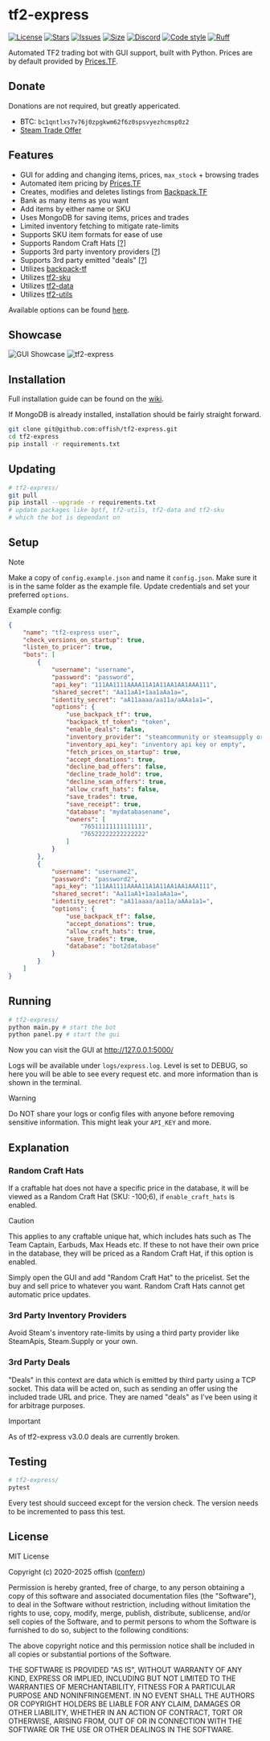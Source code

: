 # tf2-express
[![License](https://img.shields.io/github/license/offish/tf2-express.svg)](https://github.com/offish/tf2-express/blob/master/LICENSE)
[![Stars](https://img.shields.io/github/stars/offish/tf2-express.svg)](https://github.com/offish/tf2-express/stargazers)
[![Issues](https://img.shields.io/github/issues/offish/tf2-express.svg)](https://github.com/offish/tf2-express/issues)
[![Size](https://img.shields.io/github/repo-size/offish/tf2-express.svg)](https://github.com/offish/tf2-express)
[![Discord](https://img.shields.io/discord/467040686982692865?color=7289da&label=Discord&logo=discord)](https://discord.gg/t8nHSvA)
[![Code style](https://img.shields.io/badge/code%20style-black-000000.svg)](https://github.com/psf/black)
[![Ruff](https://img.shields.io/endpoint?url=https://raw.githubusercontent.com/astral-sh/ruff/main/assets/badge/v2.json)](https://github.com/astral-sh/ruff)

Automated TF2 trading bot with GUI support, built with Python. Prices are by default provided by [Prices.TF](https://prices.tf).

## Donate
Donations are not required, but greatly appericated.
- BTC: `bc1qntlxs7v76j0zpgkwm62f6z0spsvyezhcmsp0z2`
- [Steam Trade Offer](https://steamcommunity.com/tradeoffer/new/?partner=293059984&token=0-l_idZR)

## Features
* GUI for adding and changing items, prices, `max_stock` + browsing trades
* Automated item pricing by [Prices.TF](https://prices.tf)
* Creates, modifies and deletes listings from [Backpack.TF](https://backpack.tf)
* Bank as many items as you want
* Add items by either name or SKU
* Uses MongoDB for saving items, prices and trades
* Limited inventory fetching to mitigate rate-limits
* Supports SKU item formats for ease of use
* Supports Random Craft Hats [[?]](#random-craft-hats)
* Supports 3rd party inventory providers [[?]](#3rd-party-inventory-providers)
* Supports 3rd party emitted "deals" [[?]](#3rd-party-deals)
* Utilizes [backpack-tf](https://github.com/offish/backpack-tf)
* Utilizes [tf2-sku](https://github.com/offish/tf2-sku)
* Utilizes [tf2-data](https://github.com/offish/tf2-data)
* Utilizes [tf2-utils](https://github.com/offish/tf2-utils)

Available options can be found [here](express/options.py).

## Showcase
![GUI Showcase](https://github.com/offish/tf2-express/assets/30203217/3093be18-412d-4852-a9a1-270f2e16f194)
![tf2-express](https://github.com/offish/tf2-express/assets/30203217/c32d6c2e-b59d-4923-97e7-8ba7cf5f8640)

## Installation
Full installation guide can be found on the [wiki](https://github.com/offish/tf2-express/wiki).

If MongoDB is already installed, installation should be fairly straight forward.

```bash
git clone git@github.com:offish/tf2-express.git
cd tf2-express
pip install -r requirements.txt
```

## Updating
```bash
# tf2-express/
git pull
pip install --upgrade -r requirements.txt
# update packages like bptf, tf2-utils, tf2-data and tf2-sku
# which the bot is dependant on
```

## Setup
> [!NOTE]
> Make a copy of `config.example.json` and name it `config.json`. Make sure it is in the same folder as the example file. Update credentials and set your preferred `options`.

Example config:
```json
{
    "name": "tf2-express user",
    "check_versions_on_startup": true,
    "listen_to_pricer": true,
    "bots": [
        {
            "username": "username",
            "password": "password",
            "api_key": "111AA1111AAAA11A1A11AA1AA1AAA111",
            "shared_secret": "Aa11aA1+1aa1aAa1a=",
            "identity_secret": "aA11aaaa/aa11a/aAAa1a1=",
            "options": {
                "use_backpack_tf": true,
                "backpack_tf_token": "token",
                "enable_deals": false,
                "inventory_provider": "steamcommunity or steamsupply or steamapis",
                "inventory_api_key": "inventory api key or empty",
                "fetch_prices_on_startup": true,
                "accept_donations": true,
                "decline_bad_offers": false,
                "decline_trade_hold": true,
                "decline_scam_offers": true,
                "allow_craft_hats": false,
                "save_trades": true,
                "save_receipt": true,
                "database": "mydatabasename",
                "owners": [
                    "76511111111111111",
                    "76522222222222222"
                ]
            }
        },
        {
            "username": "username2",
            "password": "password2",
            "api_key": "111AA1111AAAA11A1A11AA1AA1AAA111",
            "shared_secret": "Aa11aA1+1aa1aAa1a=",
            "identity_secret": "aA11aaaa/aa11a/aAAa1a1=",
            "options": {
                "use_backpack_tf": false,
                "accept_donations": true,
                "allow_craft_hats": true,
                "save_trades": true,
                "database": "bot2database"
            }
        }
    ]
}
```

## Running
```bash
# tf2-express/
python main.py # start the bot
python panel.py # start the gui
```

Now you can visit the GUI at http://127.0.0.1:5000/ 

Logs will be available under `logs/express.log`. 
Level is set to DEBUG, so here you will be able to see every request etc. and more information than is shown in the terminal.

> [!WARNING]
> Do NOT share your logs or config files with anyone before removing sensitive information. This might leak your `API_KEY` and more.

## Explanation
### Random Craft Hats
If a craftable hat does not have a specific price in the database, it will be viewed as a Random Craft Hat (SKU: -100;6), if `enable_craft_hats` is enabled. 

> [!CAUTION]
> This applies to any craftable unique hat, which includes hats such as The Team Captain, Earbuds, Max Heads etc. If these to not have their own price in the database, they will be priced as a Random Craft Hat, if this option is enabled.

Simply open the GUI and add "Random Craft Hat" to the pricelist. Set the buy and sell price to whatever you want. Random Craft Hats cannot get automatic price updates.

### 3rd Party Inventory Providers
Avoid Steam's inventory rate-limits by using a third party provider like SteamApis, Steam.Supply or your own.

### 3rd Party Deals
"Deals" in this context are data which is emitted by third party using a TCP socket. This data will be acted on, such as sending an offer using the included trade URL and price. They are named "deals" as I've been using it for arbitrage purposes.

> [!IMPORTANT]
> As of tf2-express v3.0.0 deals are currently broken.

## Testing
```bash
# tf2-express/
pytest
```

Every test should succeed except for the version check. The version needs to be incremented to pass this test.

## License
MIT License

Copyright (c) 2020-2025 offish ([confern](https://steamcommunity.com/id/confern))

Permission is hereby granted, free of charge, to any person obtaining a copy
of this software and associated documentation files (the "Software"), to deal
in the Software without restriction, including without limitation the rights
to use, copy, modify, merge, publish, distribute, sublicense, and/or sell
copies of the Software, and to permit persons to whom the Software is
furnished to do so, subject to the following conditions:

The above copyright notice and this permission notice shall be included in all
copies or substantial portions of the Software.

THE SOFTWARE IS PROVIDED "AS IS", WITHOUT WARRANTY OF ANY KIND, EXPRESS OR
IMPLIED, INCLUDING BUT NOT LIMITED TO THE WARRANTIES OF MERCHANTABILITY,
FITNESS FOR A PARTICULAR PURPOSE AND NONINFRINGEMENT. IN NO EVENT SHALL THE
AUTHORS OR COPYRIGHT HOLDERS BE LIABLE FOR ANY CLAIM, DAMAGES OR OTHER
LIABILITY, WHETHER IN AN ACTION OF CONTRACT, TORT OR OTHERWISE, ARISING FROM,
OUT OF OR IN CONNECTION WITH THE SOFTWARE OR THE USE OR OTHER DEALINGS IN THE
SOFTWARE.
